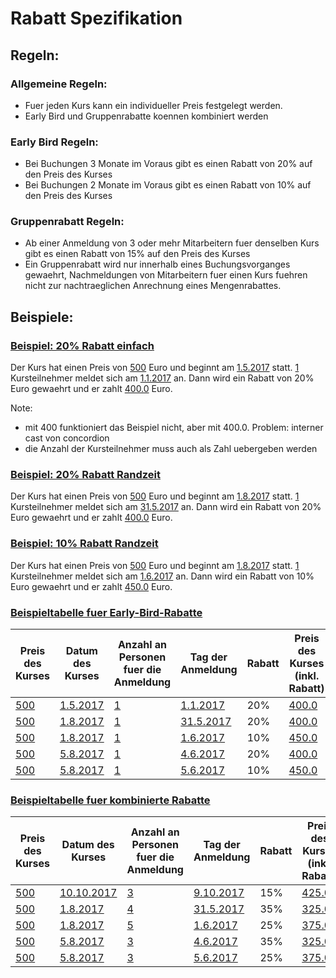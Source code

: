 # Rabatt Spezifikation

## Regeln:

### Allgemeine Regeln:
- Fuer jeden Kurs kann ein individueller Preis festgelegt werden.
- Early Bird und Gruppenrabatte koennen kombiniert werden

### Early Bird Regeln:
- Bei Buchungen 3 Monate im Voraus gibt es einen Rabatt von 20% auf den Preis des Kurses
- Bei Buchungen 2 Monate im Voraus gibt es einen Rabatt von 10% auf den Preis des Kurses

### Gruppenrabatt Regeln:
- Ab einer Anmeldung von 3 oder mehr Mitarbeitern fuer denselben Kurs gibt es einen Rabatt von 15% auf den Preis des Kurses
- Ein Gruppenrabatt wird nur innerhalb eines Buchungsvorganges gewaehrt, Nachmeldungen von Mitarbeitern fuer einen Kurs fuehren nicht zur nachtraeglichen Anrechnung eines Mengenrabattes.

## Beispiele:

### [Beispiel: 20% Rabatt einfach](-)

Der Kurs hat einen Preis von [500](- "#coursePrice") Euro und beginnt am [1.5.2017](- "#courseDate") statt. [1](- "#numberOfPeople") Kursteilnehmer meldet sich am [1.1.2017](- "#bookingDate") an. Dann wird ein Rabatt von 20% Euro gewaehrt und er zahlt [400.0](- "?=calculatePriceToPay(#coursePrice, #courseDate, #numberOfPeople, #bookingDate)") Euro. 

Note:
* mit 400 funktioniert das Beispiel nicht, aber mit 400.0. Problem: interner cast von concordion
* die Anzahl der Kursteilnehmer muss auch als Zahl uebergeben werden


### [Beispiel: 20% Rabatt Randzeit](-)

Der Kurs hat einen Preis von [500](- "#coursePrice") Euro und beginnt am [1.8.2017](- "#courseDate") statt. [1](- "#numberOfPeople") Kursteilnehmer meldet sich am [31.5.2017](- "#bookingDate") an. Dann wird ein Rabatt von 20% Euro gewaehrt und er zahlt [400.0](- "?=calculatePriceToPay(#coursePrice, #courseDate, #numberOfPeople, #bookingDate)") Euro. 


### [Beispiel: 10% Rabatt Randzeit](-)

Der Kurs hat einen Preis von [500](- "#coursePrice") Euro und beginnt am [1.8.2017](- "#courseDate") statt. [1](- "#numberOfPeople") Kursteilnehmer meldet sich am [1.6.2017](- "#bookingDate") an. Dann wird ein Rabatt von 10% Euro gewaehrt und er zahlt [450.0](- "?=calculatePriceToPay(#coursePrice, #courseDate, #numberOfPeople, #bookingDate)") Euro. 


### [Beispieltabelle fuer Early-Bird-Rabatte](-)

| Preis des Kurses         | Datum des Kurses              | Anzahl an Personen fuer die Anmeldung | Tag der Anmeldung              | Rabatt | Preis des Kurses (inkl. Rabatt)           |
|--------------------------|-------------------------------|---------------------------------------|--------------------------------|--------|-------------------------------------------|
| [500](- "#coursePrice")  | [1.5.2017](- "#courseDate")   | [1](- "#numberOfPeople")              | [1.1.2017](- "#bookingDate")   |    20% | [400.0](- "?=calculatePriceToPay(#coursePrice, #courseDate, #numberOfPeople, #bookingDate)") |
| [500](- "#coursePrice")  | [1.8.2017](- "#courseDate")   | [1](- "#numberOfPeople")              | [31.5.2017](- "#bookingDate")  |    20% | [400.0](- "?=calculatePriceToPay(#coursePrice, #courseDate, #numberOfPeople, #bookingDate)") |
| [500](- "#coursePrice")  | [1.8.2017](- "#courseDate")   | [1](- "#numberOfPeople")              | [1.6.2017](- "#bookingDate")   |    10% | [450.0](- "?=calculatePriceToPay(#coursePrice, #courseDate, #numberOfPeople, #bookingDate)") |
| [500](- "#coursePrice")  | [5.8.2017](- "#courseDate")   | [1](- "#numberOfPeople")              | [4.6.2017](- "#bookingDate")   |    20% | [400.0](- "?=calculatePriceToPay(#coursePrice, #courseDate, #numberOfPeople, #bookingDate)") |
| [500](- "#coursePrice")  | [5.8.2017](- "#courseDate")   | [1](- "#numberOfPeople")              | [5.6.2017](- "#bookingDate")   |    10% | [450.0](- "?=calculatePriceToPay(#coursePrice, #courseDate, #numberOfPeople, #bookingDate)") |

### [Beispieltabelle fuer kombinierte Rabatte](-)

| Preis des Kurses         | Datum des Kurses              | Anzahl an Personen fuer die Anmeldung | Tag der Anmeldung              | Rabatt | Preis des Kurses (inkl. Rabatt)           |
|--------------------------|-------------------------------|---------------------------------------|--------------------------------|--------|-------------------------------------------|
| [500](- "#coursePrice")  | [10.10.2017](- "#courseDate") | [3](- "#numberOfPeople")              | [9.10.2017](- "#bookingDate")   |    15% | [425.0](- "?=calculatePriceToPay(#coursePrice, #courseDate, #numberOfPeople, #bookingDate)") |
| [500](- "#coursePrice")  | [1.8.2017](- "#courseDate")   | [4](- "#numberOfPeople")              | [31.5.2017](- "#bookingDate")  |    35% | [325.0](- "?=calculatePriceToPay(#coursePrice, #courseDate, #numberOfPeople, #bookingDate)") |
| [500](- "#coursePrice")  | [1.8.2017](- "#courseDate")   | [5](- "#numberOfPeople")              | [1.6.2017](- "#bookingDate")   |    25% | [375.0](- "?=calculatePriceToPay(#coursePrice, #courseDate, #numberOfPeople, #bookingDate)") |
| [500](- "#coursePrice")  | [5.8.2017](- "#courseDate")   | [3](- "#numberOfPeople")              | [4.6.2017](- "#bookingDate")   |    35% | [325.0](- "?=calculatePriceToPay(#coursePrice, #courseDate, #numberOfPeople, #bookingDate)") |
| [500](- "#coursePrice")  | [5.8.2017](- "#courseDate")   | [3](- "#numberOfPeople")              | [5.6.2017](- "#bookingDate")   |    25% | [375.0](- "?=calculatePriceToPay(#coursePrice, #courseDate, #numberOfPeople, #bookingDate)") |







